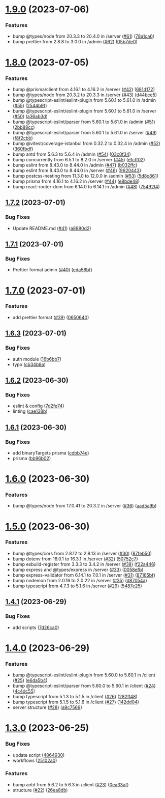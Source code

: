 # [1.9.0](https://github.com/Abdel-Monaam-Aouini/FashionHub/compare/v1.8.0...v1.9.0) (2023-07-06)


### Features

* bump @types/node from 20.3.3 to 20.4.0 in /server ([#61](https://github.com/Abdel-Monaam-Aouini/FashionHub/issues/61)) ([78a1ca6](https://github.com/Abdel-Monaam-Aouini/FashionHub/commit/78a1ca6308f4c2344589dab3203c49b72c085e0a))
* bump prettier from 2.8.8 to 3.0.0 in /admin ([#62](https://github.com/Abdel-Monaam-Aouini/FashionHub/issues/62)) ([05b7de0](https://github.com/Abdel-Monaam-Aouini/FashionHub/commit/05b7de056d6c4494f728f56252d85f2673a1a0c4))

# [1.8.0](https://github.com/Abdel-Monaam-Aouini/FashionHub/compare/v1.7.2...v1.8.0) (2023-07-05)


### Features

* bump @prisma/client from 4.16.1 to 4.16.2 in /server ([#42](https://github.com/Abdel-Monaam-Aouini/FashionHub/issues/42)) ([681d172](https://github.com/Abdel-Monaam-Aouini/FashionHub/commit/681d17238df95d0ea69b8ed09b5451b9142ed21f))
* bump @types/node from 20.3.2 to 20.3.3 in /server ([#43](https://github.com/Abdel-Monaam-Aouini/FashionHub/issues/43)) ([d44bce5](https://github.com/Abdel-Monaam-Aouini/FashionHub/commit/d44bce5e03bd925033ebad5d2dbe4833ce91e997))
* bump @typescript-eslint/eslint-plugin from 5.60.1 to 5.61.0 in /admin ([#55](https://github.com/Abdel-Monaam-Aouini/FashionHub/issues/55)) ([2544b9f](https://github.com/Abdel-Monaam-Aouini/FashionHub/commit/2544b9f178440cd39e1e5f8c8f2a5b4e19093cf5))
* bump @typescript-eslint/eslint-plugin from 5.60.1 to 5.61.0 in /server ([#50](https://github.com/Abdel-Monaam-Aouini/FashionHub/issues/50)) ([a36ab3d](https://github.com/Abdel-Monaam-Aouini/FashionHub/commit/a36ab3da24c9463773347401fc7ac505d5561b0b))
* bump @typescript-eslint/parser from 5.60.1 to 5.61.0 in /admin ([#51](https://github.com/Abdel-Monaam-Aouini/FashionHub/issues/51)) ([2bb88cc](https://github.com/Abdel-Monaam-Aouini/FashionHub/commit/2bb88cca5ed1f7c2a4423c3f63370e5eae457371))
* bump @typescript-eslint/parser from 5.60.1 to 5.61.0 in /server ([#49](https://github.com/Abdel-Monaam-Aouini/FashionHub/issues/49)) ([f8f2cbb](https://github.com/Abdel-Monaam-Aouini/FashionHub/commit/f8f2cbbeb6e2fc078aca8035d030b5774886bc8d))
* bump @vitest/coverage-istanbul from 0.32.2 to 0.32.4 in /admin ([#52](https://github.com/Abdel-Monaam-Aouini/FashionHub/issues/52)) ([360fbdf](https://github.com/Abdel-Monaam-Aouini/FashionHub/commit/360fbdf6647cec3c14279f65f4aa72a387ea7264))
* bump antd from 5.6.3 to 5.6.4 in /admin ([#54](https://github.com/Abdel-Monaam-Aouini/FashionHub/issues/54)) ([03c0f34](https://github.com/Abdel-Monaam-Aouini/FashionHub/commit/03c0f343a7e52def1d60bc876720e6dfc7cab692))
* bump concurrently from 6.5.1 to 8.2.0 in /server ([#45](https://github.com/Abdel-Monaam-Aouini/FashionHub/issues/45)) ([e1cff02](https://github.com/Abdel-Monaam-Aouini/FashionHub/commit/e1cff028cdbe9b623b2449a9026fa6ed53700499))
* bump eslint from 8.43.0 to 8.44.0 in /admin ([#47](https://github.com/Abdel-Monaam-Aouini/FashionHub/issues/47)) ([b032ffc](https://github.com/Abdel-Monaam-Aouini/FashionHub/commit/b032ffc649affa7c56f119a7ffcac5a63220ea27))
* bump eslint from 8.43.0 to 8.44.0 in /server ([#46](https://github.com/Abdel-Monaam-Aouini/FashionHub/issues/46)) ([9620443](https://github.com/Abdel-Monaam-Aouini/FashionHub/commit/9620443a2f07bf68724be277448f38940ff52e50))
* bump postcss-nesting from 11.3.0 to 12.0.0 in /admin ([#53](https://github.com/Abdel-Monaam-Aouini/FashionHub/issues/53)) ([5d8c861](https://github.com/Abdel-Monaam-Aouini/FashionHub/commit/5d8c8615a4ef61f820e2ad3424da7f73cee0f9ec))
* bump prisma from 4.16.1 to 4.16.2 in /server ([#44](https://github.com/Abdel-Monaam-Aouini/FashionHub/issues/44)) ([e8bde48](https://github.com/Abdel-Monaam-Aouini/FashionHub/commit/e8bde483c33f1ced127c42ddf6716eb5c905c7f5))
* bump react-router-dom from 6.14.0 to 6.14.1 in /admin ([#48](https://github.com/Abdel-Monaam-Aouini/FashionHub/issues/48)) ([75492f4](https://github.com/Abdel-Monaam-Aouini/FashionHub/commit/75492f4da2d51bffb94b96bbd394ffbe3d6d34a1))

## [1.7.2](https://github.com/Abdel-Monaam-Aouini/FashionHub/compare/v1.7.1...v1.7.2) (2023-07-01)


### Bug Fixes

* Update README.md ([#41](https://github.com/Abdel-Monaam-Aouini/FashionHub/issues/41)) ([a8880d2](https://github.com/Abdel-Monaam-Aouini/FashionHub/commit/a8880d2c3d328a36205c8cf44494274385c6da66))

## [1.7.1](https://github.com/Abdel-Monaam-Aouini/FashionHub/compare/v1.7.0...v1.7.1) (2023-07-01)


### Bug Fixes

* Prettier format admin ([#40](https://github.com/Abdel-Monaam-Aouini/FashionHub/issues/40)) ([eda56bf](https://github.com/Abdel-Monaam-Aouini/FashionHub/commit/eda56bfbc33abb4176cc3b1704b7ec454ab960b2))

# [1.7.0](https://github.com/Abdel-Monaam-Aouini/FashionHub/compare/v1.6.3...v1.7.0) (2023-07-01)


### Features

* add prettier format ([#39](https://github.com/Abdel-Monaam-Aouini/FashionHub/issues/39)) ([0650640](https://github.com/Abdel-Monaam-Aouini/FashionHub/commit/0650640bfac0e50ca6dbd2e632a51c35cc89b1b6))

## [1.6.3](https://github.com/Abdel-Monaam-Aouini/FashionHub/compare/v1.6.2...v1.6.3) (2023-07-01)


### Bug Fixes

* auth module ([16b6bb7](https://github.com/Abdel-Monaam-Aouini/FashionHub/commit/16b6bb74d8e0f7123d5c26857ad12604bf5ab58f))
* typo ([cb34b8a](https://github.com/Abdel-Monaam-Aouini/FashionHub/commit/cb34b8a111acc134b9d57bb9810cc8386959415c))

## [1.6.2](https://github.com/Abdel-Monaam-Aouini/FashionHub/compare/v1.6.1...v1.6.2) (2023-06-30)


### Bug Fixes

* eslint & config ([7d2fe74](https://github.com/Abdel-Monaam-Aouini/FashionHub/commit/7d2fe745a7f8b681b1745c241924b23fe853f03c))
* linting ([cae138b](https://github.com/Abdel-Monaam-Aouini/FashionHub/commit/cae138bc85c1dcf4af177fb70104f38dc2333874))

## [1.6.1](https://github.com/Abdel-Monaam-Aouini/FashionHub/compare/v1.6.0...v1.6.1) (2023-06-30)


### Bug Fixes

* add binaryTargets prisma ([cdbb74e](https://github.com/Abdel-Monaam-Aouini/FashionHub/commit/cdbb74ec97413fa54db6ad371d7df132706e7225))
* prisma ([bb96b02](https://github.com/Abdel-Monaam-Aouini/FashionHub/commit/bb96b0228dd40408b776cd08de166eb01668cf86))

# [1.6.0](https://github.com/Abdel-Monaam-Aouini/FashionHub/compare/v1.5.0...v1.6.0) (2023-06-30)


### Features

* bump @types/node from 17.0.41 to 20.3.2 in /server ([#36](https://github.com/Abdel-Monaam-Aouini/FashionHub/issues/36)) ([aad5a9b](https://github.com/Abdel-Monaam-Aouini/FashionHub/commit/aad5a9b0e78f07dff387dcc5ff6a21bc58337dca))

# [1.5.0](https://github.com/Abdel-Monaam-Aouini/FashionHub/compare/v1.4.1...v1.5.0) (2023-06-30)


### Features

* bump @types/cors from 2.8.12 to 2.8.13 in /server ([#30](https://github.com/Abdel-Monaam-Aouini/FashionHub/issues/30)) ([87feb50](https://github.com/Abdel-Monaam-Aouini/FashionHub/commit/87feb50bdaa4693bf2fbd00160dd31697031ae55))
* bump dotenv from 16.0.1 to 16.3.1 in /server ([#32](https://github.com/Abdel-Monaam-Aouini/FashionHub/issues/32)) ([50752c7](https://github.com/Abdel-Monaam-Aouini/FashionHub/commit/50752c7d6432f79a69ca0d8bd7a451e5fe9a536e))
* bump esbuild-register from 3.3.3 to 3.4.2 in /server ([#38](https://github.com/Abdel-Monaam-Aouini/FashionHub/issues/38)) ([f22a446](https://github.com/Abdel-Monaam-Aouini/FashionHub/commit/f22a446d4a137f96b6ac9545fdb3adaa28f856bb))
* bump express and @types/express in /server ([#33](https://github.com/Abdel-Monaam-Aouini/FashionHub/issues/33)) ([0058efb](https://github.com/Abdel-Monaam-Aouini/FashionHub/commit/0058efbf3f9ea30b05cf8bad6ba4e209a220e05a))
* bump express-validator from 6.14.1 to 7.0.1 in /server ([#31](https://github.com/Abdel-Monaam-Aouini/FashionHub/issues/31)) ([87165bf](https://github.com/Abdel-Monaam-Aouini/FashionHub/commit/87165bf4ddd088ad10d52577473438e72df49745))
* bump nodemon from 2.0.16 to 2.0.22 in /server ([#35](https://github.com/Abdel-Monaam-Aouini/FashionHub/issues/35)) ([d87054a](https://github.com/Abdel-Monaam-Aouini/FashionHub/commit/d87054af5677d46563b753bcf911b2c1f2058c88))
* bump typescript from 4.7.3 to 5.1.6 in /server ([#29](https://github.com/Abdel-Monaam-Aouini/FashionHub/issues/29)) ([5487e25](https://github.com/Abdel-Monaam-Aouini/FashionHub/commit/5487e25c427cb48e1aa61e2baf424d8d11c76bcb))

## [1.4.1](https://github.com/Abdel-Monaam-Aouini/FashionHub/compare/v1.4.0...v1.4.1) (2023-06-29)


### Bug Fixes

* add scripts ([7d26ca0](https://github.com/Abdel-Monaam-Aouini/FashionHub/commit/7d26ca07edb61dd852cf62d3cbf3e79dfa936685))

# [1.4.0](https://github.com/Abdel-Monaam-Aouini/FashionHub/compare/v1.3.0...v1.4.0) (2023-06-29)


### Features

* bump @typescript-eslint/eslint-plugin from 5.60.0 to 5.60.1 in /client ([#25](https://github.com/Abdel-Monaam-Aouini/FashionHub/issues/25)) ([e6da5b4](https://github.com/Abdel-Monaam-Aouini/FashionHub/commit/e6da5b471ae53e9fda1b5f88c92fe4771808dc89))
* bump @typescript-eslint/parser from 5.60.0 to 5.60.1 in /client ([#24](https://github.com/Abdel-Monaam-Aouini/FashionHub/issues/24)) ([4c4dc55](https://github.com/Abdel-Monaam-Aouini/FashionHub/commit/4c4dc55222fb75579b242a490c7048db3552f05d))
* bump typescript from 5.1.3 to 5.1.5 in /client ([#26](https://github.com/Abdel-Monaam-Aouini/FashionHub/issues/26)) ([282ff48](https://github.com/Abdel-Monaam-Aouini/FashionHub/commit/282ff480dfb111ff3a86b2cbfeec96533bb989a5))
* bump typescript from 5.1.5 to 5.1.6 in /client ([#27](https://github.com/Abdel-Monaam-Aouini/FashionHub/issues/27)) ([142dd04](https://github.com/Abdel-Monaam-Aouini/FashionHub/commit/142dd04b2d0bf9533995f5ef165d7afaa17b2116))
* server structure ([#28](https://github.com/Abdel-Monaam-Aouini/FashionHub/issues/28)) ([a9c7569](https://github.com/Abdel-Monaam-Aouini/FashionHub/commit/a9c75699f4fcc5e3e6839b75c10d2b2abacdb0f3))

# [1.3.0](https://github.com/Abdel-Monaam-Aouini/FashionHub/compare/v1.2.1...v1.3.0) (2023-06-25)


### Bug Fixes

* update script ([4864930](https://github.com/Abdel-Monaam-Aouini/FashionHub/commit/4864930ed25d98ba8d2d87502464fad08d2a37d1))
* workflows ([25102a0](https://github.com/Abdel-Monaam-Aouini/FashionHub/commit/25102a0c166f10fcd1c9d45cbe88b04b6d904d0e))


### Features

* bump antd from 5.6.2 to 5.6.3 in /client ([#23](https://github.com/Abdel-Monaam-Aouini/FashionHub/issues/23)) ([0ea33af](https://github.com/Abdel-Monaam-Aouini/FashionHub/commit/0ea33afc5c2634fbeddcc571ea8e5f11a2f134d1))
* structure ([#22](https://github.com/Abdel-Monaam-Aouini/FashionHub/issues/22)) ([26ea8db](https://github.com/Abdel-Monaam-Aouini/FashionHub/commit/26ea8dbcef2c4d6cbe4207c988ee9012558b62bc))
